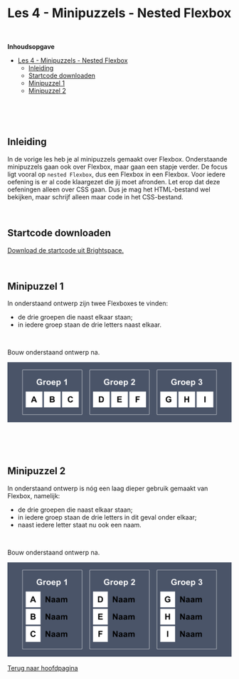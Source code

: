 # Les 4 - Minipuzzels - Nested Flexbox

<br>

**Inhoudsopgave**

- [Les 4 - Minipuzzels - Nested Flexbox](#les-4---minipuzzels---nested-flexbox)
  - [Inleiding](#inleiding)
  - [Startcode downloaden](#startcode-downloaden)
  - [Minipuzzel 1](#minipuzzel-1)
  - [Minipuzzel 2](#minipuzzel-2)

<br><br><br>

## Inleiding

In de vorige les heb je al minipuzzels gemaakt over Flexbox. Onderstaande minipuzzels gaan ook over Flexbox, maar gaan
een stapje verder. De focus ligt vooral op `nested Flexbox`, dus een Flexbox in een Flexbox. Voor iedere oefening is er
al code klaargezet die jij moet afronden. Let erop dat deze oefeningen alleen over CSS gaan. Dus je mag het
HTML-bestand wel bekijken, maar schrijf alleen maar code in het CSS-bestand.

<br>

## Startcode downloaden

[Download de startcode uit Brightspace.](https://brightspace.hr.nl/d2l/le/lessons/192811/lessons/847308)

<br>

## Minipuzzel 1

In onderstaand ontwerp zijn twee Flexboxes te vinden:

- de drie groepen die naast elkaar staan;
- in iedere groep staan de drie letters naast elkaar.

<br>

Bouw onderstaand ontwerp na.

<img src="./images/Minipuzzel1.png" alt="Minipuzzel 1" title="Minipuzzel 1" width="1012">

<br><br><br>

## Minipuzzel 2

In onderstaand ontwerp is nóg een laag dieper gebruik gemaakt van Flexbox, namelijk:

- de drie groepen die naast elkaar staan;
- in iedere groep staan de drie letters in dit geval onder elkaar;
- naast iedere letter staat nu ook een naam.

<br>

Bouw onderstaand ontwerp na.

<img src="./images/Minipuzzel2.png" alt="Minipuzzel 2" title="Minipuzzel 2" width="1012">

<br>

[Terug naar hoofdpagina](../..)
